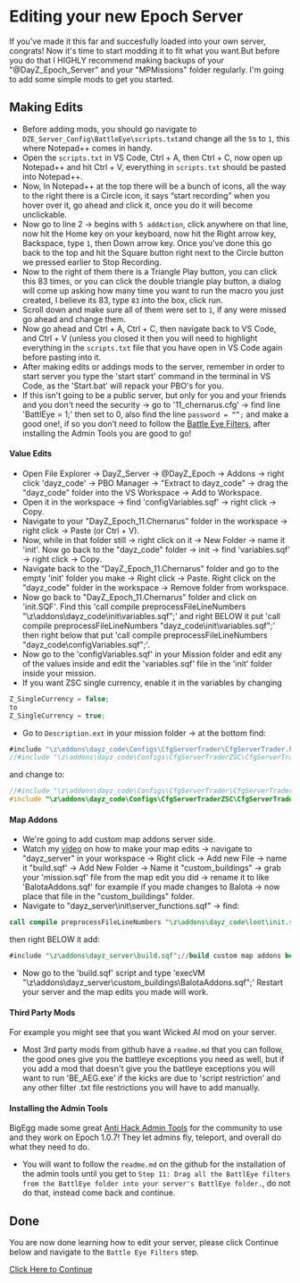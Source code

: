 # Editing your new Epoch Server
If you've made it this far and succesfully loaded into your own server, congrats! Now it's time to start modding it to fit what you want.But before you do that I HIGHLY recommend making backups of your "@DayZ_Epoch_Server" and your "MPMissions"  folder regularly. I'm going to add some simple mods to get you started.
## Making Edits
* Before adding mods, you should go navigate to `DZE_Server_Config\BattleEye\scripts.txt`and change all the `5`s to `1`, this where Notepad++ comes in handy. 
* Open the `scripts.txt` in VS Code, Ctrl + A, then Ctrl + C, now open up Notepad++ and hit Ctrl + V, everything in `scripts.txt` should be pasted into Notepad++. 
* Now, In Notepad++ at the top there will be a bunch of icons, all the way to the right there is a Circle icon, it says “start recording” when you hover over it, go ahead and click it, once you do it will become unclickable. 
* Now go to line 2 -> begins with `5 addAction`, click anywhere on that line, now hit the Home key on your keyboard, now hit the Right arrow key, Backspace, type `1`, then Down arrow key. Once you’ve done this go back to the top and hit the Square button right next to the Circle button we pressed earlier to Stop Recording. 
* Now to the right of them there is a Triangle Play button, you can click this 83 times, or you can click the double triangle play button, a dialog will come up asking how many time you want to run the macro you just created, I believe its 83, type `83` into the box, click run. 
* Scroll down and make sure all of them were set to `1`, if any were missed go ahead and change them. 
* Now go ahead and Ctrl + A, Ctrl + C, then navigate back to VS Code, and Ctrl + V (unless you closed it then you will need to highlight everything in the `scripts.txt` file that you have open in VS Code again before pasting into it. 
* After making edits or addings mods to the server, remember in order to start server you type the 'start start' command in the terminal in VS Code, as the 'Start.bat' will repack your PBO's for you. 
* If this isn't going to be a public server, but only for you and your friends and you don't need the security -> go to '11_chernarus.cfg' -> find line 'BattlEye = 1;' then set to 0, also find the line  `password = “”;` and make a good one!, if so you don’t need to follow the [Battle Eye Filters](../writeup/BattleEye.md), after installing the Admin Tools you are good to go!

#### Value Edits
* Open File Explorer -> DayZ_Server -> @DayZ_Epoch -> Addons -> right click 'dayz_code' -> PBO Manager -> "Extract to dayz_code\" -> drag the "dayz_code" folder into the VS Workspace -> Add to Workspace. 
* Open it in the workspace -> find 'configVariables.sqf' -> right click -> Copy. 
* Navigate to your "DayZ_Epoch_11.Chernarus" folder in the workspace -> right click -> Paste (or Ctrl + V). 
* Now, while in that folder still -> right click on it -> New Folder -> name it 'init'. Now go back to the "dayz_code" folder -> init -> find 'variables.sqf' -> right click -> Copy. 
* Navigate back to the  "DayZ_Epoch_11.Chernarus" folder and go to the empty 'init' folder you make -> Right click -> Paste. Right click on the "dayz_code" folder in the workspace -> Remove folder from workspace. 
* Now go back to "DayZ_Epoch_11.Chernarus" folder and click on 'init.SQF'. Find this 'call compile preprocessFileLineNumbers "\z\addons\dayz_code\init\variables.sqf";' and right BELOW it put 'call compile preprocessFileLineNumbers "dayz_code\init\variables.sqf";' then right below that put 'call compile preprocessFileLineNumbers "dayz_code\configVariables.sqf";'. 
* Now go to the 'configVariables.sqf' in your Mission folder and edit any of the values inside and edit the 'variables.sqf' file in the 'init' folder inside your mission. 
* If you want ZSC single currency, enable it in the variables by changing
```javascript
Z_SingleCurrency = false; 
to 
Z_SingleCurrency = true;
```
* Go to `Description.ext` in your mission folder -> at the bottom find:
 ```csharp 
 #include "\z\addons\dayz_code\Configs\CfgServerTrader\CfgServerTrader.hpp" // Normal traders
//#include "\z\addons\dayz_code\Configs\CfgServerTraderZSC\CfgServerTrader.hpp" // Single currency traders
 ```
 and change to:
 ```c
 //#include "\z\addons\dayz_code\Configs\CfgServerTrader\CfgServerTrader.hpp" // Normal traders
 #include "\z\addons\dayz_code\Configs\CfgServerTraderZSC\CfgServerTrader.hpp" // Single currency traders
 ```

#### Map Addons
* We're going to add custom map addons server side. 
* Watch my [video](https://youtu.be/y639xY7ekdc) on how to make your map edits -> navigate to "dayz_server" in your workspace -> Right click -> Add new File -> name it "build.sqf' -> Add New Folder -> Name it "custom_buildings" -> grab your 'mission.sqf' file from the map edit you did -> rename it to like 'BalotaAddons.sqf'  for example if you made changes to Balota -> now place that file in the "custom_buildings" folder. 
* Navigate to "dayz_server\init\server_functions.sqf" -> find:
```sql
call compile preprocessFileLineNumbers "\z\addons\dayz_code\loot\init.sqf";
```
then right BELOW it add:
```sql
#include "\z\addons\dayz_server\build.sqf";//build custom map addons before player setup
```
* Now go to the 'build.sqf' script and type 'execVM "\z\addons\dayz_server\custom_buildings\BalotaAddons.sqf";' Restart your server and the map edits you made will work.

#### Third Party Mods
For example you might see that you want Wicked AI mod on your server.
* Most 3rd party mods from github have a `readme.md` that you can follow, the good ones give you the battleye exceptions you need as well, but if you add a mod that doesn't give you the battleye exceptions you will want to run 'BE_AEG.exe' if the kicks are due to 'script restriction' and any other filter .txt file restrictions you will have to add manually.

#### Installing the Admin Tools
BigEgg made some great [Anti Hack Admin Tools](https://github.com/BigEgg17/Epoch-Antihack-Admin-Tools) for the community to use and they work on Epoch 1.0.7! They let admins fly, teleport, and overall do what they need to do.
* You will want to follow the `readme.md` on the github for the installation of the admin tools until you get to `Step 11: Drag all the BattlEye filters from the BattlEye folder into your server's BattlEye folder.`, do not do that, instead come back and continue.

## Done
You are now done learning how to edit your server, please click Continue below and navigate to the `Battle Eye Filters` step.

[Click Here to Continue](../writeup/README.md)
